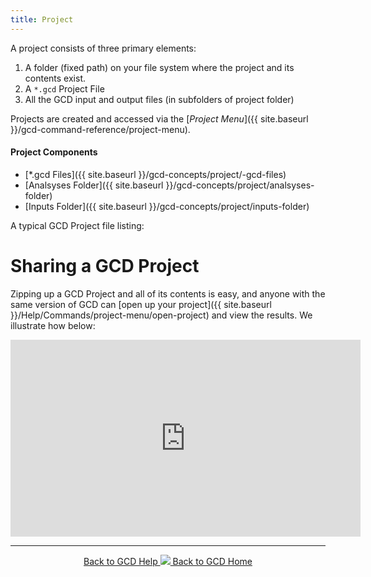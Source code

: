 ```yaml
---
title: Project
---
```


A project consists of three primary elements:

1. A folder (fixed path) on your file system where the project and its contents exist.
2. A `*.gcd` Project File
3. All the GCD input and output files (in subfolders of project folder)

Projects are created and accessed via the [*Project Menu*]({{ site.baseurl }}/gcd-command-reference/project-menu).

#### Project Components

- [*.gcd Files]({{ site.baseurl }}/gcd-concepts/project/-gcd-files)
- [Analsyses Folder]({{ site.baseurl }}/gcd-concepts/project/analsyses-folder)
- [Inputs Folder]({{ site.baseurl }}/gcd-concepts/project/inputs-folder)

A typical GCD Project file listing:

# Sharing a GCD Project

Zipping up a GCD Project and all of its contents is easy, and anyone with the same version of GCD can [open up your project]({{ site.baseurl }}/Help/Commands/project-menu/open-project) and view the results. We illustrate how below:

<iframe width="560" height="315" src="https://www.youtube.com/embed/s2v0-1c9XCg?rel=0" frameborder="0" allow="autoplay; encrypted-media" allowfullscreen></iframe>



------
<div align="center">
	<a class="hollow button" href="{{ site.baseurl }}/Help"><i class="fa fa-chevron-circle-left"></i>  Back to GCD Help </a>  
	<a class="hollow button" href="{{ site.baseurl }}/"><img src="{{ site.baseurl}}/assets/images/icons/GCDAddIn.png">  Back to GCD Home </a>  
</div>